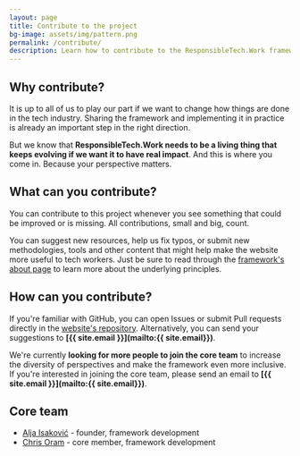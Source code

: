 ```yaml
---
layout: page
title: Contribute to the project
bg-image: assets/img/pattern.png
permalink: /contribute/
description: Learn how to contribute to the ResponsibleTech.Work framework.
---
```


## Why contribute?

It is up to all of us to play our part if we want to change how things are done in the tech industry. Sharing the framework and implementing it in practice is already an important step in the right direction. 

But we know that **ResponsibleTech.Work needs to be a living thing that keeps evolving if we want it to have real impact**. And this is where you come in. Because your perspective matters. 
## What can you contribute?

You can contribute to this project whenever you see something that could be improved or is missing. All contributions, small and big, count. 

You can suggest new resources, help us fix typos, or submit new methodologies, tools and other content that might help make the website more useful to tech workers. Just be sure to read through the [framework's about page](/about/) to learn more about the underlying principles.  

## How can you contribute?

If you're familiar with GitHub, you can open Issues or submit Pull requests directly in the [website's repository](https://github.com/ResponsibleTechWork/RespTechWork-website). Alternatively, you can send your suggestions to **[{{ site.email }}](mailto:{{ site.email}})**.

We're currently **looking for more people to join the core team** to increase the diversity of perspectives and make the framework even more inclusive. If you're interested in joining the core team, please send an email to **[{{ site.email }}](mailto:{{ site.email}})**.

## Core team

- [Alja Isaković](https://ialja.com/) - founder, framework development
- [Chris Oram](https://twitter.com/chrisoram) - core member, framework development
